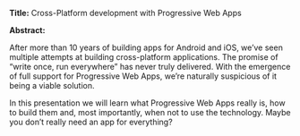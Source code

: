 **Title:** Cross-Platform development with Progressive Web Apps

**Abstract:**

After more than 10 years of building apps for Android and iOS, we’ve seen multiple attempts at building cross-platform applications. The promise of “write once, run everywhere” has never truly delivered. With the emergence of full support for Progressive Web Apps, we’re naturally suspicious of it being a viable solution. 

In this presentation we will learn what Progressive Web Apps really is, how to build them and, most importantly, when not to use the technology. Maybe you don’t really need an app for everything?
